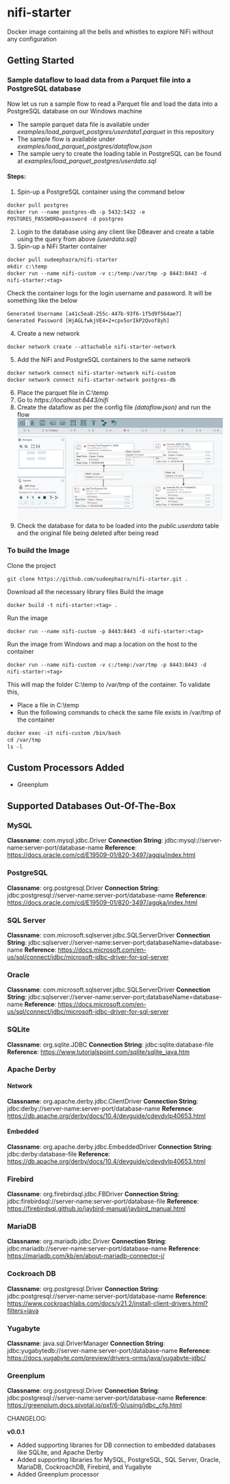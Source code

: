 # nifi-starter
Docker image containing all the bells and whistles to explore NiFi without any configuration

## Getting Started

### Sample dataflow to load data from a Parquet file into a PostgreSQL database 

Now let us run a sample flow to read a Parquet file and load the data into a PostgreSQL database on our Windows machine
- The sample parquet data file is available under *examples/load_parquet_postgres/userdata1.parquet* in this repository
- The sample flow is available under *examples/load_parquet_postgres/dataflow.json*
- The sample uery to create the loading table in PostgreSQL can be found at *examples/load_parquet_postgres/userdata.sql*

#### Steps:
1. Spin-up a PostgreSQL container using the command below
```
docker pull postgres
docker run --name postgres-db -p 5432:5432 -e POSTGRES_PASSWORD=password -d postgres
```
2. Login to the database using any client like DBeaver and create a table using the query from above *(userdata.sql)*
3. Spin-up a NiFi Starter container 
```
docker pull sudeephazra/nifi-starter
mkdir c:\temp
docker run --name nifi-custom -v c:/temp:/var/tmp -p 8443:8443 -d nifi-starter:<tag>
```
Check the container logs for the login username and password. It will be something like the below
```
Generated Username [a41c5ea8-255c-447b-93f6-1f5d9f564ae7]
Generated Password [HjAGLfwkjVE4+2+cpv5orIkP2Qvof8yh]
```
4. Create a new network
```
docker network create --attachable nifi-starter-network
```
5. Add the NiFi and PostgreSQL containers to the same network
```
docker network connect nifi-starter-network nifi-custom
docker network connect nifi-starter-network postgres-db
```
6. Place the parquet file in C:\temp
7. Go to *https://localhost:8443/nifi*
8. Create the dataflow as per the config file *(dataflow.json)* and run the flow
![Dataflow](examples/load_parquet_postgres/sample_workflow.png)
9.  Check the database for data to be loaded into the *public.userdata* table and the original file being deleted after being read

### To build the Image
Clone the project
```
git clone https://github.com/sudeephazra/nifi-starter.git .
```
Download all the necessary library files 
Build the image
```
docker build -t nifi-starter:<tag> .
```
Run the image
```
docker run --name nifi-custom -p 8443:8443 -d nifi-starter:<tag>
```
Run the image from Windows and map a location on the host to the container
```
docker run --name nifi-custom -v c:/temp:/var/tmp -p 8443:8443 -d nifi-starter:<tag>
```
This will map the folder C:\temp to /var/tmp of the container. To validate this, 
- Place a file in C:\temp  
- Run the following commands to check the same file exists in /var/tmp of the container
```
docker exec -it nifi-custom /bin/bash
cd /var/tmp
ls -l
```

## Custom Processors Added
- Greenplum

## Supported Databases Out-Of-The-Box

### MySQL
**Classname**: com.mysql.jdbc.Driver
**Connection String**: jdbc:mysql://server-name:server-port/database-name
**Reference**: https://docs.oracle.com/cd/E19509-01/820-3497/agqju/index.html

### PostgreSQL
**Classname**: org.postgresql.Driver
**Connection String**: jdbc:postgresql://server-name:server-port/database-name
**Reference**: https://docs.oracle.com/cd/E19509-01/820-3497/agqka/index.html

### SQL Server
**Classname**: com.microsoft.sqlserver.jdbc.SQLServerDriver
**Connection String**: jdbc:sqlserver://server-name:server-port;databaseName=database-name
**Reference**: https://docs.microsoft.com/en-us/sql/connect/jdbc/microsoft-jdbc-driver-for-sql-server

### Oracle
**Classname**: com.microsoft.sqlserver.jdbc.SQLServerDriver
**Connection String**: jdbc:sqlserver://server-name:server-port;databaseName=database-name
**Reference**: https://docs.microsoft.com/en-us/sql/connect/jdbc/microsoft-jdbc-driver-for-sql-server

### SQLite
**Classname**: org.sqlite.JDBC
**Connection String**: jdbc:sqlite:database-file
**Reference**: https://www.tutorialspoint.com/sqlite/sqlite_java.htm

### Apache Derby
#### Network
**Classname**: org.apache.derby.jdbc.ClientDriver
**Connection String**: jdbc:derby://server-name:server-port/database-name
**Reference**: https://db.apache.org/derby/docs/10.4/devguide/cdevdvlp40653.html
#### Embedded
**Classname**: org.apache.derby.jdbc.EmbeddedDriver
**Connection String**: jdbc:derby:database-file
**Reference**: https://db.apache.org/derby/docs/10.4/devguide/cdevdvlp40653.html


### Firebird
**Classname**: org.firebirdsql.jdbc.FBDriver
**Connection String**: jdbc:firebirdsql://server-name:server-port/database-file
**Reference**: https://firebirdsql.github.io/jaybird-manual/jaybird_manual.html

### MariaDB
**Classname**: org.mariadb.jdbc.Driver
**Connection String**: jdbc:mariadb://server-name:server-port/database-name
**Reference**: https://mariadb.com/kb/en/about-mariadb-connector-j/

### Cockroach DB
**Classname**: org.postgresql.Driver
**Connection String**: jdbc:postgresql://server-name:server-port/database-name
**Reference**: https://www.cockroachlabs.com/docs/v21.2/install-client-drivers.html?filters=java

### Yugabyte
**Classname**: java.sql.DriverManager
**Connection String**: jdbc:yugabytedb://server-name:server-port/database-name
**Reference**: https://docs.yugabyte.com/preview/drivers-orms/java/yugabyte-jdbc/

### Greenplum
**Classname**: org.postgresql.Driver
**Connection String**: jdbc:postgresql://server-name:server-port/database-name
**Reference**: https://greenplum.docs.pivotal.io/pxf/6-0/using/jdbc_cfg.html

CHANGELOG:

**v0.0.1**
- Added supporting libraries for DB connection to embedded databases like SQLite, and Apache Derby
- Added supporting libraries for MySQL, PostgreSQL, SQL Server, Oracle, MariaDB, CockroachDB, Firebird, and Yugabyte
- Added Greenplum processor


